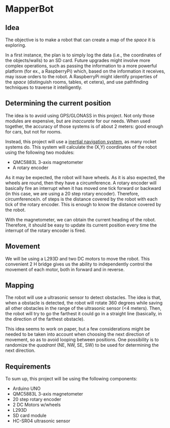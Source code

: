 # MapperBot

## Idea

The objective is to make a robot that can create a map of the *space* it is exploring.

In a first instance, the plan is to simply log the data (i.e., the coordinates of the objects/walls) to an SD card. Future upgrades might involve more complex operations, such as passing the information to a more powerful platform (for ex., a RaspberryPi) which, based on the information it receives, may issue orders to the robot. A RaspberryPi might identify properties of the *space* (distinguish rooms, tables, et cetera), and use pathfinding techniques to traverse it intelligently.

## Determining the current position

The idea is to avoid using GPS/GLONASS in this project. Not only those modules are expensive, but are *inaccurate* for our needs. When used together, the accuracy of those systems is of about 2 meters: good enough for cars, but not for rooms.

Instead, this project will use a [inertial navigation system](https://en.wikipedia.org/wiki/Inertial_navigation_system), as many rocket systems do. This system will calculate the (X,Y) coordinates of the robot using the following two modules:

- QMC5883L 3-axis magnetometer
- A rotary encoder

As it may be expected, the robot will have wheels. As it is also expected, the wheels are round, then they have a circumference. A rotary encoder will basically fire an interrupt when it has moved one tick forward or backward (in this case, we are using a 20 step rotary encoder). Therefore, circumference/n. of steps is the distance covered by the robot with each tick of the rotary encoder. This is enough to know the distance covered by the robot.

With the magnetometer, we can obtain the current heading of the robot. Therefore, it should be easy to update its current position every time the interrupt of the rotary encoder is fired.

## Movement

We will be using a L293D and two DC motors to move the robot. This convenient 2 H bridge gives us the ability to independently control the movement of each motor, both in forward and in reverse.

## Mapping

The robot will use a ultrasonic sensor to detect obstacles. The idea is that, when a obstacle is detected, the robot will rotate 360 degrees while saving all other obstacles in the range of the ultrasonic sensor (<4 meters). Then, the robot will try to go the farthest it could go in a straight line (basically, in the direction of the farthest obstacle). 

This idea seems to work on paper, but a few considerations might be needed to be taken into account when choosing the next direction of movement, so as to avoid looping between positions. One possibility is to randomize the *quadrant* (NE, NW, SE, SW) to be used for determining the next direction.

## Requirements

To sum up, this project will be using the following components:

- Arduino UNO
- QMC5883L 3-axis magnetometer
- 20 step rotary encoder
- 2 DC Motors w/wheels
- L293D
- SD card module
- HC-SR04 ultrasonic sensor


